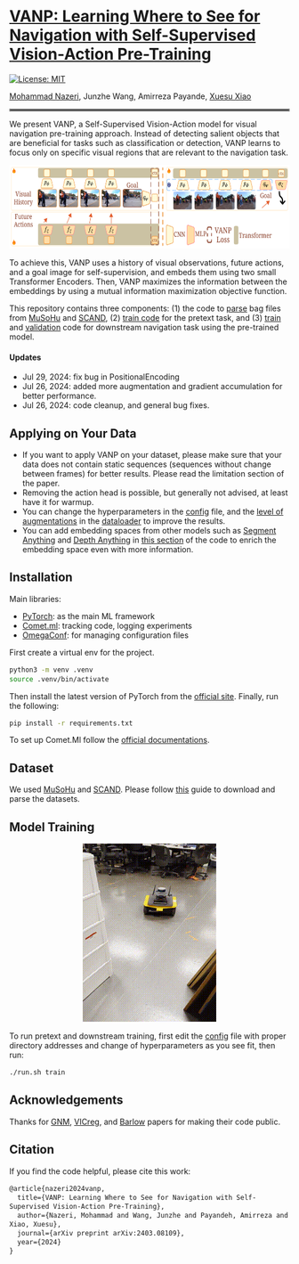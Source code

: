 # [VANP: Learning Where to See for Navigation with Self-Supervised Vision-Action Pre-Training](https://arxiv.org/abs/2403.08109)
[![License: MIT](https://img.shields.io/badge/License-MIT-yellow.svg)](https://opensource.org/licenses/MIT)

[Mohammad Nazeri](https://mhnazeri.github.io/), Junzhe Wang, Amirreza Payande, [Xuesu Xiao](https://cs.gmu.edu/~xiao/)
<hr style="border: 2px solid gray;"></hr>

We present VANP, a Self-Supervised Vision-Action model for visual navigation pre-training approach. Instead of detecting salient objects that are beneficial for tasks
such as classification or detection, VANP learns to focus only on specific visual regions that are relevant to the navigation task.

<p align="center">
  <img src="docs/VANP.svg"  height="150" width="600"/>
</p>

To achieve this, VANP uses a history of visual observations, future actions, and a goal image for self-supervision, and embeds them using two small Transformer Encoders. Then, VANP maximizes the information between the embeddings by using a mutual information maximization objective function. 

This repository contains three components: (1) the code to [parse](https://github.com/mhnazeri/VANP/blob/main/VANP/utils/parser.py) bag files from [MuSoHu](https://cs.gmu.edu/~xiao/Research/MuSoHu/) and [SCAND](https://www.cs.utexas.edu/~xiao/SCAND/SCAND.html), (2) [train code](https://github.com/mhnazeri/VANP/blob/a1af2922edf1a910359f2976c236bb459a3ad202/VANP/train_pretext.py#L114) for the pretext task, and (3) [train](https://github.com/mhnazeri/VANP/blob/a1af2922edf1a910359f2976c236bb459a3ad202/VANP/train_pretext.py#L361) and [validation](https://github.com/mhnazeri/VANP/blob/a1af2922edf1a910359f2976c236bb459a3ad202/VANP/train_pretext.py#L423) code for downstream navigation task using the pre-trained model.

#### Updates
* Jul 29, 2024: fix bug in PositionalEncoding
* Jul 26, 2024: added more augmentation and gradient accumulation for better performance.
* Jul 26, 2024: code cleanup, and general bug fixes.

## Applying on Your Data
* If you want to apply VANP on your dataset, please make sure that your data does not contain static sequences (sequences without change between frames) for better results. Please read the limitation section of the paper.
* Removing the action head is possible, but generally not advised, at least have it for warmup.
* You can change the hyperparameters in the [config](VANP/conf/config_pretext.yaml) file, and the [level of augmentations](https://github.com/mhnazeri/VANP/blob/a1af2922edf1a910359f2976c236bb459a3ad202/VANP/model/dataloader.py#L89) in the [dataloader](https://github.com/mhnazeri/VANP/blob/main/VANP/model/dataloader.py) to improve the results.
* You can add embedding spaces from other models such as [Segment Anything](https://ai.meta.com/sam2/) and [Depth Anything](https://github.com/DepthAnything/Depth-Anything-V2) in [this section](https://github.com/mhnazeri/VANP/blob/a1af2922edf1a910359f2976c236bb459a3ad202/VANP/train_pretext.py#L334) of the code to enrich the embedding space even with more information.

## Installation
Main libraries:
* [PyTorch](https://www.pytorch.org/): as the main ML framework
* [Comet.ml](https://www.comet.ml): tracking code, logging experiments
* [OmegaConf](https://omegaconf.readthedocs.io/en/latest/): for managing configuration files

First create a virtual env for the project. 
```bash
python3 -m venv .venv
source .venv/bin/activate
```

Then install the latest version of PyTorch from the [official site](https://www.pytorch.org/). Finally, run the following:
```bash
pip install -r requirements.txt
```
To set up Comet.Ml follow the [official documentations](https://www.comet.ml/docs/).

## Dataset
We used [MuSoHu](https://cs.gmu.edu/~xiao/Research/MuSoHu/) and [SCAND](https://www.cs.utexas.edu/~xiao/SCAND/SCAND.html). Please follow [this](docs/data_parser.md) guide to download and parse the datasets.

## Model Training
<p align="center">
  <img src="docs/vanp.gif"/>
</p>

To run pretext and downstream training, first edit the [config](VANP/conf/config_pretext.yaml) file with proper directory addresses and change of hyperparameters as you see fit, then run:
```bash
./run.sh train
```

[//]: # (## Sample Outputs)

[//]: # (Unlike ImageNet weights which primarily focus on a single salient object within the environment, regardless of its distance, )

[//]: # (the proposed VANP demonstrates greater accuracy in attending to multiple nearby )

[//]: # (objects that directly influence the robot's trajectory by activating regions corresponding to )

[//]: # (pedestrians, cars, trash cans, doors, and other relevant elements.)

[//]: # ()
[//]: # (![Sample outputs]&#40;docs/samples/sample1.jpg&#41;)

[//]: # ()
[//]: # (However, the model sometimes fails to pay attention to the important regions affecting the trajectory. )

[//]: # (We can see activations in the sky or lots of unnecessary activations:)

[//]: # ()
[//]: # (![Sample outputs]&#40;docs/samples/sample2.jpg&#41;)

## Acknowledgements
Thanks for [GNM](https://github.com/PrieureDeSion/drive-any-robot), [VICreg](https://github.com/facebookresearch/vicreg/tree/main), and [Barlow](https://github.com/facebookresearch/barlowtwins) papers for making their code public.

## Citation
If you find the code helpful, please cite this work:
```
@article{nazeri2024vanp,
  title={VANP: Learning Where to See for Navigation with Self-Supervised Vision-Action Pre-Training},
  author={Nazeri, Mohammad and Wang, Junzhe and Payandeh, Amirreza and Xiao, Xuesu},
  journal={arXiv preprint arXiv:2403.08109},
  year={2024}
}
```
